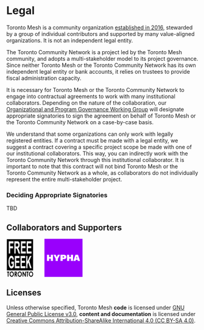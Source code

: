 # Legal

Toronto Mesh is a community organization [established in 2016](https://tomesh.net/timeline/), stewarded by a group of individual contributors and supported by many value-aligned organizations.
It is not an independent legal entity.

The Toronto Community Network is a project led by the Toronto Mesh community, and adopts a multi-stakeholder model to its project governance.
Since neither Toronto Mesh or the Toronto Community Network has its own independent legal entity or bank accounts, it relies on trustees to provide fiscal administration capacity.

It is necessary for Toronto Mesh or the Toronto Community Network to engage into contractual agreements to work with many institutional collaborators.
Depending on the nature of the collaboration, our [Organizational and Program Governance Working Group](./working-groups.html#organizational-and-program-governance) will designate appropriate signatories to sign the agreement on behalf of Toronto Mesh or the Toronto Community Network on a case-by-case basis.

We understand that some organizations can only work with legally registered entities.
If a contract must be made with a legal entity, we suggest a contract covering a specific project scope be made with one of our institutional collaborators.
This way, you can indirectly work with the Toronto Community Network through this institutional collaborator.
It is important to note that this contract will not bind Toronto Mesh or the Toronto Community Network as a whole, as collaborators do not individually represent the entire multi-stakeholder project.

### Deciding Appropriate Signatories

TBD

## Collaborators and Supporters

<a href="https://www.freegeektoronto.org" target="_blank"><img src="images/logo-fgt.png" style="vertical-align:top; padding-right:5%; max-width:20%; max-height:100px;"></a>
<a href="https://hypha.coop" target="_blank"><img src="images/logo-hypha.png" style="vertical-align:top; padding-right:5%; max-width:20%; max-height:100px;"></a>

## Licenses

Unless otherwise specified, Toronto Mesh **code** is licensed under [GNU General Public License v3.0](https://www.gnu.org/licenses/gpl-3.0.en.html), **content and documentation** is licensed under [Creative Commons Attribution-ShareAlike International 4.0 (CC BY-SA 4.0)](https://creativecommons.org/licenses/by-sa/4.0/).
